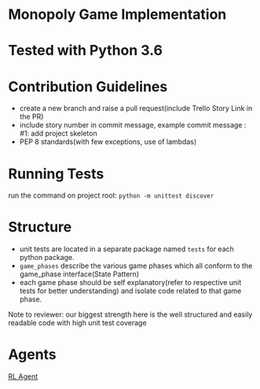 # Monopoly Game Implementation

# Tested with Python 3.6

# Contribution Guidelines
* create a new branch and raise a pull request(include Trello Story Link in the PR)
* include story number in commit message, example commit message : #1: add project skeleton
* PEP 8 standards(with few exceptions, use of lambdas)

# Running Tests
run the command on project root: `python -m unittest discover`


# Structure
* unit tests are located in a separate package named `tests` for each python package.
* `game_phases` describe the various game phases which all conform to the game_phase interface(State Pattern)
* each game phase should be self explanatory(refer to respective unit tests for better understanding) and isolate code related to that game phase.


Note to reviewer: our biggest strength here is the well structured and easily readable code with high unit test coverage

# Agents
[RL Agent](https://github.com/abhisheksp/monopoly/tree/master/agent/README.md)